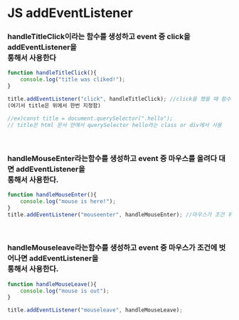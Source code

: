 # JS addEventListener


### handleTitleClick이라는 함수를 생성하고 event 중 click을 addEventListener을 <br>통해서 사용한다

```js
function handleTitleClick(){
    console.log("title was cliked!");
}

title.addEventListener("click", handleTitleClick); //click을 했을 때 함수 실행 
(여기서 title은 위에서 한번 지정함)

//ex)const title = document.querySelector(".hello");
// title은 html 문서 안에서 querySelector hello라는 class or div에서 사용
```
<br>


### handleMouseEnter라는함수를 생성하고 event 중 마우스를 올려다 대면 addEventListener을 <br>통해서 사용한다.

```js
function handleMouseEnter(){
    console.log("mouse is here!");
}
title.addEventListener("mouseenter", handleMouseEnter); //마우스가 조건 위에 올려져 있으면 실행.
```
<br>

### handleMouseleave라는함수를 생성하고 event 중 마우스가 조건에 벗어나면 addEventListener을 <br>통해서 사용한다.

```js
function handleMouseLeave(){
    console.log("mouse is out");
}

title.addEventListener("mouseleave", handleMouseLeave);
```